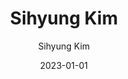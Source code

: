 ---
layout: personal_info  # FIXED! DO NOT CHANGE!
author: Sihyung Kim   # your name
title:  Sihyung Kim   # your name
date:   2023-01-01

params:
    position:  "Master Course"    # TODO: push your position; the position should be the one between ["Principal Investigator", "PhD Course", "Master Course", "Graduate", Alumni]
    job_title: "Researcher"       # TODO: all of the students should specify the title of himself as a "Researcher"
    email:     "suung33@skku.edu"  # TODO: school email address (if you don't want to upload your email address, comment or remove this line!)
    
    profile_image: Sihyung.jpg  # TODO: put the filename of the profile image here 

    interests: [   # TODO: fill out your research interests
        "Accelerator"
    ]

    # biography: |   # TODO: fill out your short biography... Introduce yourself! (if you don't want to upload your biography, comment or remove this whole section!)
    #     Lorem Ipsum is simply dummy text of the printing and typesetting industry. Lorem Ipsum has been the industry's standard dummy text ever since the 1500s, when an unknown printer took a galley of type and scrambled it to make a type specimen book. It has survived not only five centuries, but also the leap into electronic typesetting, remaining essentially unchanged. It was popularised in the 1960s with the release of Letraset sheets containing Lorem Ipsum passages, and more recently with desktop publishing software like Aldus PageMaker including versions of Lorem Ipsum.

    # enable_sections:  # TODO: this section checks whether to show "Experiences", "Awards and Honors", "Activities" (publications will automatically be added to your page)
    #     enable_experiences:   true  # enable "Professional Experience" section
    #     enable_awards_honors: true  # enable "Awards & Honors" section
    #     enable_activities:    true  # enable "Professional Activities" section


    # # The sections below are optional...

    # experiences:  # provide your professional experiences
    #     - {
    #         exp_from: "2021",  # start-date of this experience
    #         exp_to:   "",      # end-date of this experience (make this field empty if you are currently going through this experience)
    #         exp_desc: "Assistant Professor at Sungkyunkwan University"
    #     }
    #     - {
    #         exp_from: "2018",
    #         exp_to:   "2021",
    #         exp_desc: "Assistant Professor at Kyungpook National University"
    #     }

    # awards_honor:  # provide the list of awards that you won
    #     - 2014 Best Paper Nominee, IEEE International Conference on Computer Design (ICCD'14)

    # activities:  # provide list of professional activities
    #     - { 
    #         act_type: "Editorial Board Member",  # type of the activity
    #         act_desc: "IEMEK Journal of Embedded Systems and Applications"  # detailed description of the activity
    #     }
    #     - {
    #         act_type: "Program Committee",
    #         act_desc: "IEEE International Conference on Computer Design (ICCD 2019)"
    #     }
    #     - {
    #         act_type: "Reviewer",
    #         act_desc: "IEEE International Conference on Computer Design (ICCD)"
    #     }
---